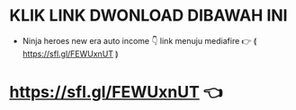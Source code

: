 # KLIK LINK DWONLOAD DIBAWAH INI
* Ninja heroes new era auto income
👇 link menuju mediafire
👉  ⟬ https://sfl.gl/FEWUxnUT ⟭

<!---
Tngx22/Tngx22 is a ✨ special ✨ repository because its `README.md` (this file) appears on your GitHub profile.
You can click the Preview link to take a look at your changes.
--->
# https://sfl.gl/FEWUxnUT 👈
